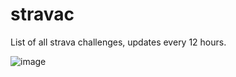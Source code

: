 # stravac
List of all strava challenges, updates every 12 hours.

![image](https://github.com/user-attachments/assets/e194ad68-1566-42f1-8802-da24bbeef894)

